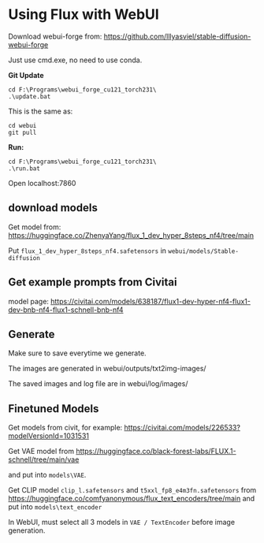# Using Flux with WebUI

Download webui-forge from:
https://github.com/lllyasviel/stable-diffusion-webui-forge

Just use cmd.exe, no need to use conda.

**Git Update**

    cd F:\Programs\webui_forge_cu121_torch231\
    .\update.bat

This is the same as:

    cd webui
    git pull

**Run:**

    cd F:\Programs\webui_forge_cu121_torch231\
    .\run.bat

Open localhost:7860

## download models

Get model from: https://huggingface.co/ZhenyaYang/flux_1_dev_hyper_8steps_nf4/tree/main

Put `flux_1_dev_hyper_8steps_nf4.safetensors` in `webui/models/Stable-diffusion`


## Get example prompts from Civitai

model page: https://civitai.com/models/638187/flux1-dev-hyper-nf4-flux1-dev-bnb-nf4-flux1-schnell-bnb-nf4

## Generate

Make sure to save everytime we generate.

The images are generated in webui/outputs/txt2img-images/

The saved images and log file are in webui/log/images/

## Finetuned Models

Get models from civit, for example:
https://civitai.com/models/226533?modelVersionId=1031531

Get VAE model from https://huggingface.co/black-forest-labs/FLUX.1-schnell/tree/main/vae

and put into `models\VAE`.

Get CLIP model `clip_l.safetensors` and `t5xxl_fp8_e4m3fn.safetensors` from https://huggingface.co/comfyanonymous/flux_text_encoders/tree/main
and put into `models\text_encoder`

In WebUI, must select all 3 models in `VAE / TextEncoder` before image generation.

